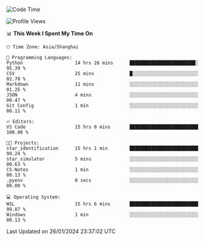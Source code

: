<!--START_SECTION:waka-->
![Code Time](http://img.shields.io/badge/Code%20Time-1%2C469%20hrs%2045%20mins-blue)

![Profile Views](http://img.shields.io/badge/Profile%20Views-0-blue)

📊 **This Week I Spent My Time On** 

```text
🕑︎ Time Zone: Asia/Shanghai

💬 Programming Languages: 
Python                   14 hrs 26 mins      ████████████████████████░   95.39 % 
CSV                      25 mins             █░░░░░░░░░░░░░░░░░░░░░░░░   02.78 % 
Markdown                 11 mins             ░░░░░░░░░░░░░░░░░░░░░░░░░   01.25 % 
JSON                     4 mins              ░░░░░░░░░░░░░░░░░░░░░░░░░   00.47 % 
Git Config               1 min               ░░░░░░░░░░░░░░░░░░░░░░░░░   00.11 % 

🔥 Editors: 
VS Code                  15 hrs 8 mins       █████████████████████████   100.00 % 

🐱‍💻 Projects: 
star_identification      15 hrs 1 min        █████████████████████████   99.24 % 
star_simulator           5 mins              ░░░░░░░░░░░░░░░░░░░░░░░░░   00.63 % 
CS-Notes                 1 min               ░░░░░░░░░░░░░░░░░░░░░░░░░   00.13 % 
.pyenv                   0 secs              ░░░░░░░░░░░░░░░░░░░░░░░░░   00.00 % 

💻 Operating System: 
WSL                      15 hrs 6 mins       █████████████████████████   99.87 % 
Windows                  1 min               ░░░░░░░░░░░░░░░░░░░░░░░░░   00.13 % 
```


 Last Updated on 26/01/2024 23:37:02 UTC
<!--END_SECTION:waka-->